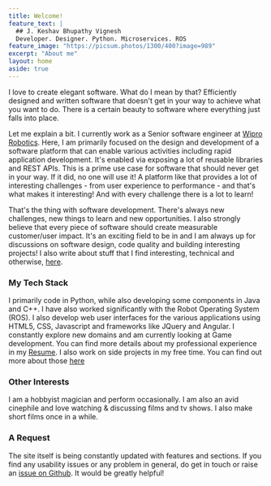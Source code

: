 ```yaml
---
title: Welcome!
feature_text: |
  ## J. Keshav Bhupathy Vignesh
  Developer. Designer. Python. Microservices. ROS
feature_image: "https://picsum.photos/1300/400?image=989"
excerpt: "About me"
layout: home
aside: true
---
```

I love to create elegant software. What do I mean by that? Efficiently designed and written software that doesn't get in your way to achieve what you want to do. There is a certain beauty to software where everything just falls into place. 

Let me explain a bit. I currently work as a Senior software engineer at [Wipro Robotics](https://www.wipro.com/en-IN/innovation/robotics/). Here, I am primarily focused on the design and development of a software platform that can enable various activities including rapid application development. It's enabled via exposing a lot of reusable libraries and REST APIs. This is a prime use case for software that should never get in your way. If it did, no one will use it!  A platform like that provides a lot of interesting challenges - from user experience to performance - and that's what makes it interesting! And with every challenge there is a lot to learn!

That's the thing with software development. There's always new challenges, new things to learn and new opportunities. I also strongly believe that every piece of software should create measurable customer/user impact. It's an exciting field to be in and I am always up for discussions on software design, code quality and building interesting projects! I also write about stuff that I find interesting, technical and otherwise, [here](/blog).

### My Tech Stack
I primarily code in Python, while also developing some components in Java and C++. I have also worked significantly with the Robot Operating System (ROS). I also develop web user interfaces for the various applications using HTML5, CSS, Javascript and frameworks like JQuery and Angular. I constantly explore new domains and am currently looking at Game development. You can find more details about my professional experience in my [Resume](/CV/J_Keshav_Bhupathy_Vignesh_Resume.pdf). I also work on side projects in my free time. You can find out more about those [here](/personal-projects)

### Other Interests
I am a hobbyist magician and perform occasionally. I am also an avid cinephile and love watching & discussing films and tv shows. I also make short films once in a while.

### A Request
The site itself is being constantly updated with features and sections. If you find any usability issues or any problem in general, do get in touch or raise an [issue on Github](https://github.com/jkeshav-bvignesh/jkeshav-bvignesh.github.io/issues). It would be greatly helpful!
